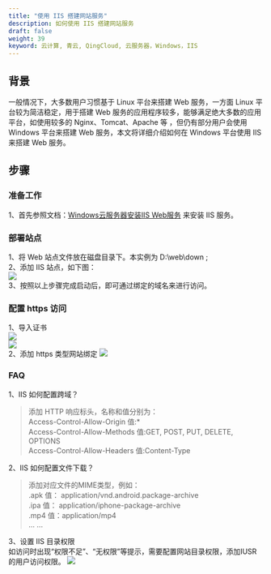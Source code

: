 ```yaml
---
title: "使用 IIS 搭建网站服务"
description: 如何使用 IIS 搭建网站服务
draft: false
weight: 39
keyword: 云计算, 青云, QingCloud, 云服务器，Windows，IIS 
---
```


## 背景

一般情况下，大多数用户习惯基于 Linux 平台来搭建 Web 服务，一方面 Linux 平台较为简洁稳定，用于搭建 Web 服务的应用程序较多，能够满足绝大多数的应用平台，如使用较多的 Nginx、Tomcat、Apache 等 ，但仍有部分用户会使用 Windows 平台来搭建 Web 服务，本文将详细介绍如何在 Windows 平台使用 IIS 来搭建 Web 服务。

## 步骤

### 准备工作
1、首先参照文档：[Windows云服务器安装IIS Web服务](/compute/vm/best-practices/windows/iis/) 来安装 IIS 服务。

### 部署站点
1、将 Web 站点文件放在磁盘目录下。本实例为 D:\web\down ;  
2、添加 IIS 站点，如下图：  
![](../../_images/IIS_WEB1.png)  
3、按照以上步骤完成启动后，即可通过绑定的域名来进行访问。

### 配置 https 访问
1、导入证书  
![](../../_images/IIS_WEB2.png)  
![](../../_images/IIS_WEB3.png)  
2、添加 https 类型网站绑定
![](../../_images/IIS_WEB4.png)

### FAQ
 1、IIS 如何配置跨域？

>添加 HTTP 响应标头，名称和值分别为：  
Access-Control-Allow-Origin 值:*   
Access-Control-Allow-Methods 值:GET, POST, PUT, DELETE, OPTIONS   
Access-Control-Allow-Headers 值:Content-Type

2、IIS 如何配置文件下载？
>添加对应文件的MIME类型，例如：  
.apk      值： application/vnd.android.package-archive  
.ipa       值： application/iphone-package-archive  
.mp4     值：application/mp4   
... ...

3、设置 IIS 目录权限  
如访问时出现“权限不足”、“无权限”等提示，需要配置网站目录权限，添加IUSR的用户访问权限。
![](../../_images/IIS_WEB5.png)
